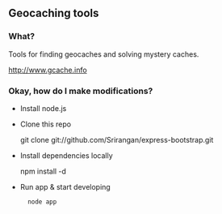 ## Geocaching tools

### What?

Tools for finding geocaches and solving mystery caches.

http://www.gcache.info

### Okay, how do I make modifications?

* Install node.js

* Clone this repo

    git clone git://github.com/Srirangan/express-bootstrap.git

* Install dependencies locally

    npm install -d

* Run app & start developing

		node app
